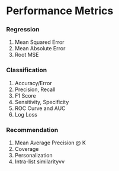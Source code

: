 # Performance Metrics
### Regression
1. Mean Squared Error
2. Mean Absolute Error
3. Root MSE

### Classification
1. Accuracy/Error
2. Precision, Recall
3. F1 Score
4. Sensitivity, Specificity
5. ROC Curve and AUC
6. Log Loss

### Recommendation
1. Mean Average Precision @ K
2. Coverage
3. Personalization
4. Intra-list similarityvv
